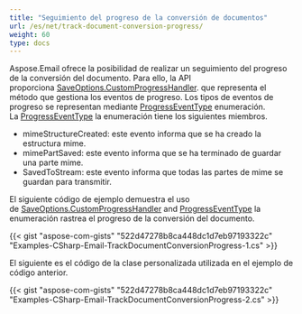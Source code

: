```yaml
---
title: "Seguimiento del progreso de la conversión de documentos"
url: /es/net/track-document-conversion-progress/
weight: 60
type: docs
---
```



Aspose.Email ofrece la posibilidad de realizar un seguimiento del progreso de la conversión del documento. Para ello, la API proporciona [SaveOptions.CustomProgressHandler](https://reference.aspose.com/email/net/aspose.email/saveoptions/customprogresshandler/). que representa el método que gestiona los eventos de progreso. Los tipos de eventos de progreso se representan mediante [ProgressEventType](https://reference.aspose.com/email/net/aspose.email/progresseventtype/) enumeración. La [ProgressEventType](https://reference.aspose.com/email/net/aspose.email/progresseventtype/) la enumeración tiene los siguientes miembros.

- mimeStructureCreated: este evento informa que se ha creado la estructura mime.
- mimePartSaved: este evento informa que se ha terminado de guardar una parte mime.
- SavedToStream: este evento informa que todas las partes de mime se guardan para transmitir.

El siguiente código de ejemplo demuestra el uso de [SaveOptions.CustomProgressHandler](https://reference.aspose.com/email/net/aspose.email/saveoptions/customprogresshandler/) and [ProgressEventType](https://reference.aspose.com/email/net/aspose.email/progresseventtype/) la enumeración rastrea el progreso de la conversión del documento.

{{< gist "aspose-com-gists" "522d47278b8ca448dc1d7eb97193322c" "Examples-CSharp-Email-TrackDocumentConversionProgress-1.cs" >}}

El siguiente es el código de la clase personalizada utilizada en el ejemplo de código anterior.

{{< gist "aspose-com-gists" "522d47278b8ca448dc1d7eb97193322c" "Examples-CSharp-Email-TrackDocumentConversionProgress-2.cs" >}}
